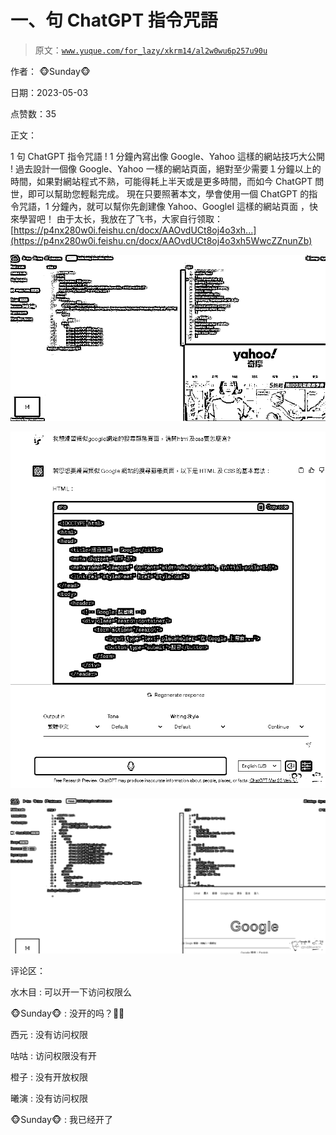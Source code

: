 # 一、句 ChatGPT 指令咒語

> 原文：[`www.yuque.com/for_lazy/xkrm14/al2w0wu6p257u90u`](https://www.yuque.com/for_lazy/xkrm14/al2w0wu6p257u90u)

作者： 🐵Sunday🐵

日期：2023-05-03

点赞数：35

正文：

1 句 ChatGPT 指令咒語 ! 1 分鐘內寫出像 Google、Yahoo 這樣的網站技巧大公開 ! 過去設計一個像 Google、Yahoo 一樣的網站頁面，絕對至少需要１分鐘以上的時間，如果對網站程式不熟，可能得耗上半天或是更多時間，而如今 ChatGPT 問世，即可以幫助您輕鬆完成。 現在只要照著本文，學會使用一個 ChatGPT 的指令咒語，1 分鐘內，就可以幫你先創建像 Yahoo、GoogleI 這樣的網站頁面 ，快來學習吧！ 由于太长，我放在了飞书，大家自行领取： [https://p4nx280w0i.feishu.cn/docx/AAOvdUCt8oj4o3xh...](https://p4nx280w0i.feishu.cn/docx/AAOvdUCt8oj4o3xh5WwcZZnunZb)

![](img/c4d402b3bba4ea8122e1ff708856b18d.png)  

![](img/e0486c40c5a970df6bdb29b27527ec8e.png)  

![](img/bab20f55bd537e5077f69141d0c3f75d.png)  

评论区：

水木目 : 可以开一下访问权限么

🐵Sunday🐵 : 没开的吗？🥲🥲

西元 : 没有访问权限

咕咕 : 访问权限没有开

橙子 : 没有开放权限

曦演 : 没有访问权限

🐵Sunday🐵 : 我已经开了




